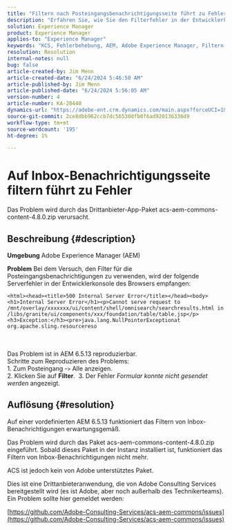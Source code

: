 ```yaml
---
title: "Filtern nach Posteingangsbenachrichtigungsseite führt zu Fehler"
description: "Erfahren Sie, wie Sie den Filterfehler in der Entwicklerkonsole von Browsern beheben können, wenn Sie versuchen, den Filter für Inbox-Benachrichtigungen zu verwenden."
solution: Experience Manager
product: Experience Manager
applies-to: "Experience Manager"
keywords: "KCS, Fehlerbehebung, AEM, Adobe Experience Manager, Filtern auf der Seite mit Posteingangsbenachrichtigungen, Fehler, acs-aem-commons-content-4.8.0.zip"
resolution: Resolution
internal-notes: null
bug: false
article-created-by: Jim Menn
article-created-date: "6/24/2024 5:46:50 AM"
article-published-by: Jim Menn
article-published-date: "6/24/2024 5:56:05 AM"
version-number: 4
article-number: KA-20440
dynamics-url: "https://adobe-ent.crm.dynamics.com/main.aspx?forceUCI=1&pagetype=entityrecord&etn=knowledgearticle&id=5e4eae23-ed31-ef11-8409-000d3a5a67ba"
source-git-commit: 2ce8dbb962ccb7dc56530dfb0f6ad920136336d9
workflow-type: tm+mt
source-wordcount: '195'
ht-degree: 1%

---
```


# Auf Inbox-Benachrichtigungsseite filtern führt zu Fehler


Das Problem wird durch das Drittanbieter-App-Paket acs-aem-commons-content-4.8.0.zip verursacht.

## Beschreibung {#description}


<b>Umgebung</b>
Adobe Experience Manager (AEM)

<b>Problem</b>
Bei dem Versuch, den Filter für die Posteingangsbenachrichtigungen zu verwenden, wird der folgende Serverfehler in der Entwicklerkonsole des Browsers empfangen:


```
<html><head><title>500 Internal Server Error</title></head><body><h1>Internal Server Error</h1><p>Cannot serve request to /mnt/overlay/xxxxxxx/ui/content/shell/omnisearch/searchresults.html in /libs/granite/ui/components/xxx/foundation/table/table.jsp</p><h3>Exception:</h3><pre>java.lang.NullPointerExceptionat org.apache.sling.resourcereso
```

<br> <br>Das Problem ist in AEM 6.5.13 reproduzierbar.<br>Schritte zum Reproduzieren des Problems:<br>1. Zum Posteingang -`>`  Alle anzeigen.<br>2. Klicken Sie auf <b>Filter</b>. 
3. Der Fehler *Formular konnte nicht gesendet werden* angezeigt.

## Auflösung {#resolution}


Auf einer vordefinierten AEM 6.5.13 funktioniert das Filtern von Inbox-Benachrichtigungen erwartungsgemäß.

Das Problem wird durch das Paket acs-aem-commons-content-4.8.0.zip eingeführt. Sobald dieses Paket in der Instanz installiert ist, funktioniert das Filtern von Inbox-Benachrichtigungen nicht mehr.

ACS ist jedoch kein von Adobe unterstütztes Paket.

Dies ist eine Drittanbieteranwendung, die von Adobe Consulting Services bereitgestellt wird (es ist Adobe, aber noch außerhalb des Technikerteams). Ein Problem sollte hier gemeldet werden:

[https://github.com/Adobe-Consulting-Services/acs-aem-commons/issues](https://github.com/Adobe-Consulting-Services/acs-aem-commons/issues)
